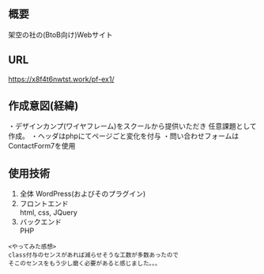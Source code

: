 ## 概要
架空の社の(BtoB向け)Webサイト

## URL
https://x8f4t6nwtst.work/pf-ex1/


## 作成意図(経緯)
・デザインカンプ(ワイヤフレーム)をスクールから提供いただき
任意課題として作成。
・ヘッダはphpにてページごと変化を付与
・問い合わせフォームはContactForm7を使用

## 使用技術
1) 全体
    WordPress(およびそのプラグイン)
2) フロントエンド  
    html, css, JQuery  
3) バックエンド  
    PHP  


```
<やってみた感想>
class付与のセンスがあれば減らせそうな工数が多数あったので
そこのセンスをもう少し磨く必要があると感じました。。。
 
 
